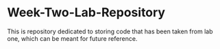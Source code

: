 # Week-Two-Lab-Repository
This is repository dedicated to storing code that has been taken from lab one, which can be meant for future reference.

